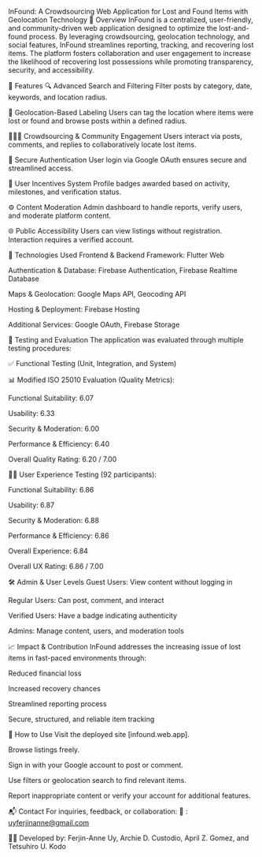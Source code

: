 InFound: A Crowdsourcing Web Application for Lost and Found Items with Geolocation Technology
📌 Overview
InFound is a centralized, user-friendly, and community-driven web application designed to optimize the lost-and-found process. By leveraging crowdsourcing, geolocation technology, and social features, InFound streamlines reporting, tracking, and recovering lost items. The platform fosters collaboration and user engagement to increase the likelihood of recovering lost possessions while promoting transparency, security, and accessibility.

🚀 Features
🔍 Advanced Search and Filtering
Filter posts by category, date, keywords, and location radius.

📍 Geolocation-Based Labeling
Users can tag the location where items were lost or found and browse posts within a defined radius.

🧑‍🤝‍🧑 Crowdsourcing & Community Engagement
Users interact via posts, comments, and replies to collaboratively locate lost items.

🔐 Secure Authentication
User login via Google OAuth ensures secure and streamlined access.

🏅 User Incentives System
Profile badges awarded based on activity, milestones, and verification status.

⚙️ Content Moderation
Admin dashboard to handle reports, verify users, and moderate platform content.

🌐 Public Accessibility
Users can view listings without registration. Interaction requires a verified account.

🧰 Technologies Used
Frontend & Backend Framework: Flutter Web

Authentication & Database: Firebase Authentication, Firebase Realtime Database

Maps & Geolocation: Google Maps API, Geocoding API

Hosting & Deployment: Firebase Hosting

Additional Services: Google OAuth, Firebase Storage

🧪 Testing and Evaluation
The application was evaluated through multiple testing procedures:

✅ Functional Testing (Unit, Integration, and System)

📊 Modified ISO 25010 Evaluation (Quality Metrics):

Functional Suitability: 6.07

Usability: 6.33

Security & Moderation: 6.00

Performance & Efficiency: 6.40

Overall Quality Rating: 6.20 / 7.00

🧑‍💻 User Experience Testing (92 participants):

Functional Suitability: 6.86

Usability: 6.87

Security & Moderation: 6.88

Performance & Efficiency: 6.86

Overall Experience: 6.84

Overall UX Rating: 6.86 / 7.00

🛠️ Admin & User Levels
Guest Users: View content without logging in

Regular Users: Can post, comment, and interact

Verified Users: Have a badge indicating authenticity

Admins: Manage content, users, and moderation tools

📈 Impact & Contribution
InFound addresses the increasing issue of lost items in fast-paced environments through:

Reduced financial loss

Increased recovery chances

Streamlined reporting process

Secure, structured, and reliable item tracking

📄 How to Use
Visit the deployed site [infound.web.app].

Browse listings freely.

Sign in with your Google account to post or comment.

Use filters or geolocation search to find relevant items.

Report inappropriate content or verify your account for additional features.

📬 Contact
For inquiries, feedback, or collaboration:
📧 : uyferjinanne@gmail.com

👨‍💻 Developed by: Ferjin-Anne Uy, Archie D. Custodio, April Z. Gomez, and Tetsuhiro U. Kodo

